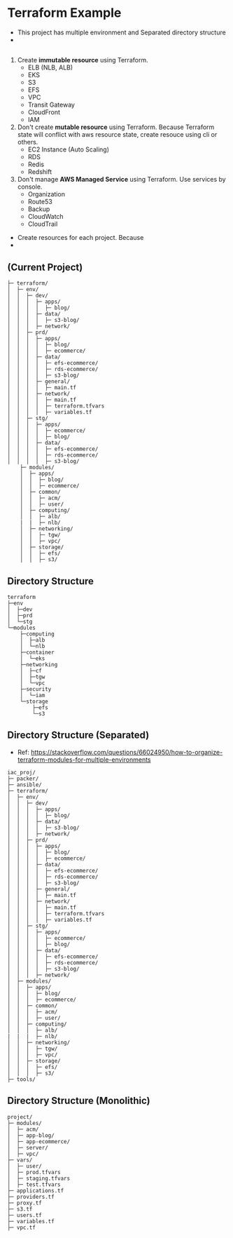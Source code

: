 # Terraform Example
* This project has multiple environment and Separated directory structure
* 

## 
1. Create __immutable resource__ using Terraform.
    * ELB (NLB, ALB)
    * EKS
    * S3
    * EFS
    * VPC
    * Transit Gateway
    * CloudFront
    * IAM
2. Don't create __mutable resource__ using Terraform. Because Terraform state will conflict with aws resource state, create resouce using cli or others.
    * EC2 Instance (Auto Scaling)
    * RDS
    * Redis
    * Redshift
3. Don't manage __AWS Managed Service__ using Terraform. Use services by console.
    * Organization
    * Route53
    * Backup
    * CloudWatch
    * CloudTrail
* Create resources for each project. Because 
* 


## (Current Project)
```
├─ terraform/
│  ├─ env/
│  │  ├─ dev/
│  │  │  ├─ apps/
│  │  │  │  ├─ blog/
│  │  │  ├─ data/
│  │  │  │  ├─ s3-blog/
│  │  │  ├─ network/
│  │  ├─ prd/
│  │  │  ├─ apps/
│  │  │  │  ├─ blog/
│  │  │  │  ├─ ecommerce/
│  │  │  ├─ data/
│  │  │  │  ├─ efs-ecommerce/
│  │  │  │  ├─ rds-ecommerce/
│  │  │  │  ├─ s3-blog/
│  │  │  ├─ general/
│  │  │  │  ├─ main.tf
│  │  │  ├─ network/
│  │  │  │  ├─ main.tf
│  │  │  │  ├─ terraform.tfvars
│  │  │  │  ├─ variables.tf
│  │  ├─ stg/
│  │  │  ├─ apps/
│  │  │  │  ├─ ecommerce/
│  │  │  │  ├─ blog/
│  │  │  ├─ data/
│  │  │  │  ├─ efs-ecommerce/
│  │  │  │  ├─ rds-ecommerce/
│  │  │  │  ├─ s3-blog/
    ├─ modules/
    │  ├─ apps/
    │  │  ├─ blog/
    │  │  ├─ ecommerce/
    │  ├─ common/
    │  │  ├─ acm/
    │  │  ├─ user/
    │  ├─ computing/
    │  │  ├─ alb/
    |  |  ├─ nlb/
    │  ├─ networking/
    │  │  ├─ tgw/
    │  │  ├─ vpc/
    │  ├─ storage/
    │  │  ├─ efs/
    │  │  ├─ s3/
```

## Directory Structure
```
terraform
├─env
│  ├─dev
│  ├─prd
│  └─stg
└─modules
    ├─computing
    │  ├─alb
    │  └─nlb
    ├─container
    │  └─eks
    ├─networking
    │  ├─cf
    │  ├─tgw
    │  └─vpc
    ├─security
    │  └─iam
    └─storage
        ├─efs
        └─s3
```



## Directory Structure (Separated)
* Ref: https://stackoverflow.com/questions/66024950/how-to-organize-terraform-modules-for-multiple-environments
```
iac_proj/
├─ packer/
├─ ansible/
├─ terraform/
│  ├─ env/
│  │  ├─ dev/
│  │  │  ├─ apps/
│  │  │  │  ├─ blog/
│  │  │  ├─ data/
│  │  │  │  ├─ s3-blog/
│  │  │  ├─ network/
│  │  ├─ prd/
│  │  │  ├─ apps/
│  │  │  │  ├─ blog/
│  │  │  │  ├─ ecommerce/
│  │  │  ├─ data/
│  │  │  │  ├─ efs-ecommerce/
│  │  │  │  ├─ rds-ecommerce/
│  │  │  │  ├─ s3-blog/
│  │  │  ├─ general/
│  │  │  │  ├─ main.tf
│  │  │  ├─ network/
│  │  │  │  ├─ main.tf
│  │  │  │  ├─ terraform.tfvars
│  │  │  │  ├─ variables.tf
│  │  ├─ stg/
│  │  │  ├─ apps/
│  │  │  │  ├─ ecommerce/
│  │  │  │  ├─ blog/
│  │  │  ├─ data/
│  │  │  │  ├─ efs-ecommerce/
│  │  │  │  ├─ rds-ecommerce/
│  │  │  │  ├─ s3-blog/
│  │  │  ├─ network/
│  ├─ modules/
│  │  ├─ apps/
│  │  │  ├─ blog/
│  │  │  ├─ ecommerce/
│  │  ├─ common/
│  │  │  ├─ acm/
│  │  │  ├─ user/
│  │  ├─ computing/
│  │  │  ├─ alb/
|  |  |  ├─ nlb/
│  │  ├─ networking/
│  │  │  ├─ tgw/
│  │  │  ├─ vpc/
│  │  ├─ storage/
│  │  │  ├─ efs/
│  │  │  ├─ s3/
├─ tools/
```


## Directory Structure (Monolithic)
```
project/
├─ modules/
│  ├─ acm/
│  ├─ app-blog/
│  ├─ app-ecommerce/
│  ├─ server/
│  ├─ vpc/
├─ vars/
│  ├─ user/
│  ├─ prod.tfvars
│  ├─ staging.tfvars
│  ├─ test.tfvars
├─ applications.tf
├─ providers.tf
├─ proxy.tf
├─ s3.tf
├─ users.tf
├─ variables.tf
├─ vpc.tf
```